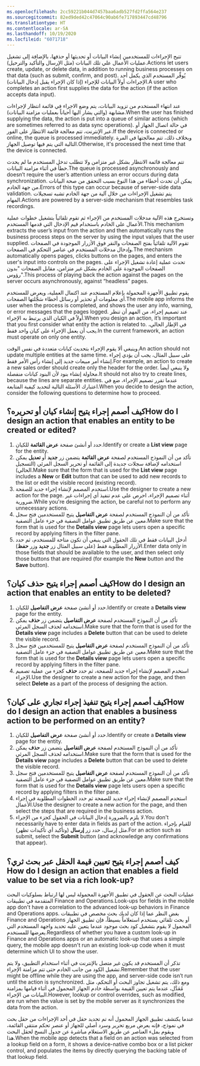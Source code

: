 ```yaml
---
ms.openlocfilehash: 2cc59221b044d7457baa6adb527fd2ffa564e237
ms.sourcegitcommit: 82ed9ded42c47064c90ab6fe717893447cd48796
ms.translationtype: HT
ms.contentlocale: ar-SA
ms.lasthandoff: 10/19/2020
ms.locfileid: "6071718"
---
```

<span data-ttu-id="407c5-101">تتيح الإجراءات للمستخدمين إنشاء البيانات أو تحديثها أو حذفها، بالإضافة إلى تشغيل عمليات الأعمال علي تلك البيانات (مثل الإرسال والتأكيد والترحيل).</span><span class="sxs-lookup"><span data-stu-id="407c5-101">Actions let users create, update, or delete data, in addition to running business processes on that data (such as submit, confirm, and post).</span></span> <span data-ttu-id="407c5-102">يُوفِّر المستخدم الذي يكمل أحد الإجراءات أولاً البيانات للإجراء (إذا كان الإجراء يقبل إدخال البيانات).</span><span class="sxs-lookup"><span data-stu-id="407c5-102">A user who completes an action first supplies the data for the action (if the action accepts data input).</span></span> 

<span data-ttu-id="407c5-103">عند انتهاء المستخدم من تزويد البيانات، يتم وضع الاجراء في قائمة انتظار لإجراءات مشابهة (والتي يشار اليها أحياناً بعمليات مزامنة البيانات).</span><span class="sxs-lookup"><span data-stu-id="407c5-103">When the user has finished supplying the data, the action is put into a queue of similar actions (which are sometimes referred to as data sync operations).</span></span> <span data-ttu-id="407c5-104">في حالة اتصال الجهاز أو عبر الإنترنت، تتم معالجة قائمة الانتظار على الفور.</span><span class="sxs-lookup"><span data-stu-id="407c5-104">If the device is connected or online, the queue is processed immediately.</span></span> <span data-ttu-id="407c5-105">وبخلاف ذلك، تتم معالجتها في المرة التالية التي يتم فيها توصيل الجهاز.</span><span class="sxs-lookup"><span data-stu-id="407c5-105">Otherwise, it's processed the next time that the device is connected.</span></span> 

<span data-ttu-id="407c5-106">تتم معالجة قائمة الانتظار بشكل غير متزامن ولا تتطلب تدخل المستخدم ما لم يحدث خطأ في أثناء مزامنة البيانات.</span><span class="sxs-lookup"><span data-stu-id="407c5-106">The queue is processed asynchronously and doesn’t require the user’s attention unless an error occurs during data synchronization.</span></span> <span data-ttu-id="407c5-107">يمكن أن تحدث أخطاء من هذا النوع بسبب التحقق من صحة البيانات من جهة الخادم.</span><span class="sxs-lookup"><span data-stu-id="407c5-107">Errors of this type can occur because of server-side data validation.</span></span> <span data-ttu-id="407c5-108">يتم تشغيل الإجراءات من خلال آلية من جهة الخادم تشبه تسجيلات المهام.</span><span class="sxs-lookup"><span data-stu-id="407c5-108">Actions are powered by a server-side mechanism that resembles task recordings.</span></span>
 
<span data-ttu-id="407c5-109">وتستخرج هذه الآلية مدخلات المستخدم من الإجراء ثم تقوم تلقائياً بتشغيل خطوات عملية الأعمال على الخادم باستخدام قيم الإدخال التي قدمها المستخدم.</span><span class="sxs-lookup"><span data-stu-id="407c5-109">This mechanism extracts the user’s input from the action and then automatically runs the business process steps on the server by using the input values that the user supplied.</span></span> <span data-ttu-id="407c5-110">تقوم الآلية تلقائياً بفتح الصفحات والنقر فوق الأزرار الموجودة في الصفحات وإدخال مدخلات المستخدم في عناصر التحكم في الصفحات.</span><span class="sxs-lookup"><span data-stu-id="407c5-110">The mechanism automatically opens pages, clicks buttons on the pages, and enters the user's input into controls on the pages.</span></span> <span data-ttu-id="407c5-111">تحدث عملية إعادة تشغيل الإجراء على الصفحات الموجودة على الخادم بشكل غير متزامن، مقابل الصفحات "بدون رؤوس".</span><span class="sxs-lookup"><span data-stu-id="407c5-111">This process of playing back the action against the pages on the server occurs asynchronously, against “headless” pages.</span></span> 

<span data-ttu-id="407c5-112">يقوم تطبيق الأجهزة المحمولة بإعلام المستخدم عند اكتمال العملية، ويعرض للمستخدم أي معلومات أو تحذير أو رسائل أخطاء سَجَّلتها الصفحات.</span><span class="sxs-lookup"><span data-stu-id="407c5-112">The mobile app informs the user when the process is completed, and shows the user any info, warning, or error messages that the pages logged.</span></span> <span data-ttu-id="407c5-113">عند تصميم إجراء، من المهم أن تنظر أولاً في الكيان الذي يرتبط به الإجراء.</span><span class="sxs-lookup"><span data-stu-id="407c5-113">When you design an action, it’s important that you first consider what entity the action is related to.</span></span> <span data-ttu-id="407c5-114">في الإطار الحالي، يجب أن يعمل الإجراء على كيان واحد فقط.</span><span class="sxs-lookup"><span data-stu-id="407c5-114">In the current framework, an action must operate on only one entity.</span></span> 

<span data-ttu-id="407c5-115">وينبغي ألا يقوم الإجراء بتحديث كيانات متعددة في نفس الوقت.</span><span class="sxs-lookup"><span data-stu-id="407c5-115">An action should not update multiple entities at the same time.</span></span> <span data-ttu-id="407c5-116">على سبيل المثال، يجب أن يؤدي إجراء إنشاء أمر مبيعات جديد إلى إنشاء رأس الأمر فقط.</span><span class="sxs-lookup"><span data-stu-id="407c5-116">For example, an action to create a new sales order should create only the header for the order.</span></span> <span data-ttu-id="407c5-117">ولا ينبغي أيضاً محاولة إنشاء بنود لأن البنود كيانات منفصلة.</span><span class="sxs-lookup"><span data-stu-id="407c5-117">It should not also try to create lines, because the lines are separate entities.</span></span> <span data-ttu-id="407c5-118">عندما تقرر تصميم الإجراء، ضع في اعتبارك الأسئلة التالية لتحديد كيفية المتابعة.</span><span class="sxs-lookup"><span data-stu-id="407c5-118">When you decide to design the action, consider the following questions to determine how to proceed.</span></span>

## <a name="how-do-i-design-an-action-that-enables-an-entity-to-be-created-or-edited"></a><span data-ttu-id="407c5-119">كيف أصمم إجراء يتيح إنشاء كيان أو تحريره؟</span><span class="sxs-lookup"><span data-stu-id="407c5-119">How do I design an action that enables an entity to be created or edited?</span></span>
1.  <span data-ttu-id="407c5-120">حدد أو أنشئ صفحة **عرض القائمة** للكيان.</span><span class="sxs-lookup"><span data-stu-id="407c5-120">Identify or create a **List view** page for the entity.</span></span>
2.  <span data-ttu-id="407c5-121">تأكد من أن النموذج المستخدم لصفحة **عرض القائمة** يتضمن زر **جديد** أو **تعديل** يمكن استخدامه لإضافة سجلات جديدة إلى القائمة أو تحرير السجل المرئي (التسجيل الحالي).</span><span class="sxs-lookup"><span data-stu-id="407c5-121">Make sure that the form that is used for the **List view** page includes a **New** or **Edit** button that can be used to add new records to the list or edit the visible record (existing record).</span></span> 
3.  <span data-ttu-id="407c5-122">استخدم المصمم لإنشاء إجراء جديد للصفحة.</span><span class="sxs-lookup"><span data-stu-id="407c5-122">Use the designer to create a new action for the page.</span></span> <span data-ttu-id="407c5-123">أثناء تصميم الإجراء، احرص على عدم تنفيذ أي إجراءات غير ضرورية.</span><span class="sxs-lookup"><span data-stu-id="407c5-123">While you're designing the action, be careful not to perform any unnecessary actions.</span></span> 
4.  <span data-ttu-id="407c5-124">تأكد من أن النموذج المستخدم لصفحة **عرض التفاصيل** يتيح للمستخدمين فتح سجل معين عن طريق تطبيق عوامل التصفية في جزء عامل التصفية.</span><span class="sxs-lookup"><span data-stu-id="407c5-124">Make sure that the form that is used for the **Details view** page lets users open a specific record by applying filters in the filter pane.</span></span>
5.  <span data-ttu-id="407c5-125">أدخل البيانات فقط في تلك الحقول التي ينبغي أن تكون متاحة للمستخدم، ثم حدد الأزرار المطلوبة فقط (على سبيل المثال زر **جديد** وزر **حفظ**).</span><span class="sxs-lookup"><span data-stu-id="407c5-125">Enter data only in those fields that should be available to the user, and then select only those buttons that are required (for example the **New** button and the **Save** button).</span></span>

## <a name="how-do-i-design-an-action-that-enables-an-entity-to-be-deleted"></a><span data-ttu-id="407c5-126">كيف أصمم إجراء يتيح حذف كيان؟</span><span class="sxs-lookup"><span data-stu-id="407c5-126">How do I design an action that enables an entity to be deleted?</span></span>
1.  <span data-ttu-id="407c5-127">حدد أو أنشئ صفحة **عرض التفاصيل** للكيان.</span><span class="sxs-lookup"><span data-stu-id="407c5-127">Identify or create a **Details view** page for the entity.</span></span>
2.  <span data-ttu-id="407c5-128">تأكد من أن النموذج المستخدم لصفحة **عرض التفاصيل** يتضمن زر **حذف** يمكن استخدامه لحذف السجل المرئي.</span><span class="sxs-lookup"><span data-stu-id="407c5-128">Make sure that the form that is used for the **Details view** page includes a **Delete** button that can be used to delete the visible record.</span></span>
3.  <span data-ttu-id="407c5-129">تأكد من أن النموذج المستخدم لصفحة **عرض التفاصيل** يتيح للمستخدمين فتح سجل معين عن طريق تطبيق عوامل التصفية في جزء عامل التصفية.</span><span class="sxs-lookup"><span data-stu-id="407c5-129">Make sure that the form that is used for the **Details view** page lets users open a specific record by applying filters in the filter pane.</span></span>
4.  <span data-ttu-id="407c5-130">استخدم المصمم لإنشاء إجراء جديد للصفحة، ثم حدد **حذف** كجزء من عملية تصميم الإجراء.</span><span class="sxs-lookup"><span data-stu-id="407c5-130">Use the designer to create a new action for the page, and then select **Delete** as a part of the process of designing the action.</span></span>

## <a name="how-do-i-design-an-action-that-enables-a-business-action-to-be-performed-on-an-entity"></a><span data-ttu-id="407c5-131">كيف أصمم إجراء يتيح تنفيذ إجراء تجاري على كيان؟</span><span class="sxs-lookup"><span data-stu-id="407c5-131">How do I design an action that enables a business action to be performed on an entity?</span></span>
1.  <span data-ttu-id="407c5-132">حدد أو أنشئ صفحة **عرض التفاصيل** للكيان.</span><span class="sxs-lookup"><span data-stu-id="407c5-132">Identify or create a **Details view** page for the entity.</span></span>
2.  <span data-ttu-id="407c5-133">تأكد من أن النموذج المستخدم لصفحة **عرض التفاصيل** يتضمن زر **حذف** يمكن استخدامه لحذف السجل المرئي.</span><span class="sxs-lookup"><span data-stu-id="407c5-133">Make sure that the form that is used for the **Details view** page includes a **Delete** button that can be used to delete the visible record.</span></span>
3.  <span data-ttu-id="407c5-134">تأكد من أن النموذج المستخدم لصفحة **عرض التفاصيل** يتيح للمستخدمين فتح سجل معين عن طريق تطبيق عوامل التصفية في جزء عامل التصفية.</span><span class="sxs-lookup"><span data-stu-id="407c5-134">Make sure that the form that is used for the **Details view** page lets users open a specific record by applying filters in the filter pane.</span></span>
4.  <span data-ttu-id="407c5-135">استخدم المصمم لإنشاء إجراء جديد للصفحة ثم حدد الخطوات المطلوبة في إجراء الأعمال.</span><span class="sxs-lookup"><span data-stu-id="407c5-135">Use the designer to create a new action for the page, and then select the steps that are required in the business action.</span></span> 
5.  <span data-ttu-id="407c5-136">لا يلزم بالضرورة إدخال البيانات في الحقول كجزء من الإجراء.</span><span class="sxs-lookup"><span data-stu-id="407c5-136">You don't necessarily have to enter data in fields as part of the action.</span></span> <span data-ttu-id="407c5-137">للقيام بإجراء مثل إرسال، حدد زر **إرسال** (وتأكيد أي تأكيدات تظهر).</span><span class="sxs-lookup"><span data-stu-id="407c5-137">For an action such as submit, select the **Submit** button (and acknowledge any confirmations that appear).</span></span>

## <a name="how-do-i-design-an-action-that-enables-a-field-value-to-be-set-via-a-rich-look-up"></a><span data-ttu-id="407c5-138">كيف أصمم إجراء يتيح تعيين قيمة الحقل عبر بحث ثري؟</span><span class="sxs-lookup"><span data-stu-id="407c5-138">How do I design an action that enables a field value to be set via a rich look-up?</span></span>

<span data-ttu-id="407c5-139">عمليات البحث عن الحقول في تطبيق الأجهزة المحمولة ليس لها ارتباط بسلوكيات البحث المتقدمة في تطبيقات Finance and Operations.</span><span class="sxs-lookup"><span data-stu-id="407c5-139">Look-ups for fields in the mobile app don't have a correlation to the advanced look-up behaviors in Finance and Operations apps.</span></span> <span data-ttu-id="407c5-140">بغض النظر عما إذا كان لديك بحث مخصص في تطبيقات Finance and Operations أو بحث تلقائي يستخدم استعلاماً بسيطاً، فإن تطبيق الجهاز المحمول لا يقوم بتشغيل كود بحث موجود عندما يتعين عليه تحديد واجهة المستخدم التي يعرضها للمستخدم.</span><span class="sxs-lookup"><span data-stu-id="407c5-140">Regardless of whether you have a custom look-up in Finance and Operations apps or an automatic look-up that uses a simple query, the mobile app doesn't run an existing look-up code when it must determine which UI to show the user.</span></span> 

<span data-ttu-id="407c5-141">تذكر أن المستخدم قد يكون غير متصل بالإنترنت في أثناء استخدام التطبيق، ولا يتم تشغيل الكود من جانب الخادم حتى تتم مزامنة الإجراء.</span><span class="sxs-lookup"><span data-stu-id="407c5-141">Remember that the user might be offline while they are using the app, and server-side code isn’t run until the action is synchronized.</span></span> <span data-ttu-id="407c5-142">ومع ذلك، يتم تشغيل تجاوز البحث أو التحكم، مثل مُعَدَّل، عندما يتم تعيين القيمة بواسطة خادم الجهاز المحمول في أثناء قيامها بمزامنة البيانات من الإجراء.</span><span class="sxs-lookup"><span data-stu-id="407c5-142">However, lookup or control overrides, such as modified, are run when the value is set by the mobile server as it synchronizes the data from the action.</span></span> 

<span data-ttu-id="407c5-143">عندما يكتشف تطبيق الجهاز المحمول أنه تم تحديد حقل في أحد الإجراءات من حقل بحث في نموذج، فإنه يعرض مربع تحرير وسرد أصلي للجهاز أو عنصر تحكم منتقي القائمة، ويقوم بملء العناصر عن طريق الاستعلام مباشرة عن جدول النسخ لحقل البحث هذا.</span><span class="sxs-lookup"><span data-stu-id="407c5-143">When the mobile app detects that a field on an action was selected from a lookup field on a form, it shows a device-native combo box or a list picker control, and populates the items by directly querying the backing table of that lookup field.</span></span> 

 
